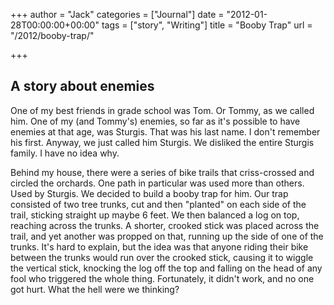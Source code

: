 +++
author = "Jack"
categories = ["Journal"]
date = "2012-01-28T00:00:00+00:00"
tags = ["story", "Writing"]
title = "Booby Trap"
url = "/2012/booby-trap/"

+++

## A story about enemies</span> 
          
One of my best friends in grade school was Tom. Or Tommy, as we called him. One of my (and Tommy's) enemies, so far as it's possible to have enemies at that age, was Sturgis. That was his last name. I don't remember his first. Anyway, we just called him Sturgis. We disliked the entire Sturgis family. I have no idea why.

Behind my house, there were a series of bike trails that criss-crossed and circled the orchards. One path in particular was used more than others. Used by Sturgis. We decided to build a booby trap for him. Our trap consisted of two tree trunks, cut and then "planted" on each side of the trail, sticking straight up maybe 6 feet. We then balanced a log on top, reaching across the trunks. A shorter, crooked stick was placed across the trail, and yet another was propped on that, running up the side of one of the trunks. It's hard to explain, but the idea was that anyone riding their bike between the trunks would run over the crooked stick, causing it to wiggle the vertical stick, knocking the log off the top and falling on the head of any fool who triggered the whole thing. Fortunately, it didn't work, and no one got hurt. What the hell were we thinking?
